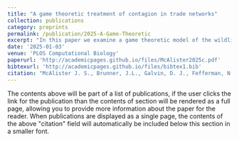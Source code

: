 ```yaml
---
title: "A game theoretic treatment of contagion in trade networks"
collection: publications
category: preprints
permalink: /publication/2025-A-Game-Theoretic
excerpt: "In this paper we examine a game theoretic model of the wildlife trade network and investigate how network structure impacts spillover risk of disease"
date: '2025-01-03'
venue: 'PLOS Computational Biology'
paperurl: 'http://academicpages.github.io/files/McAlister2025c.pdf'
bibtexurl: 'http://academicpages.github.io/files/bibtex1.bib'
citation: "McAlister J. S., Brunner, J.L., Galvin, D. J., Fefferman, N.H. (2025) A Game Theoretic Treatment of Contagion in Trade Networks. Submitted to PLOS computational Biology. https://doi.org/10.48550/arXiv.2504.06905"
---
```

The contents above will be part of a list of publications, if the user clicks the link for the publication than the contents of section will be rendered as a full page, allowing you to provide more information about the paper for the reader. When publications are displayed as a single page, the contents of the above "citation" field will automatically be included below this section in a smaller font.
